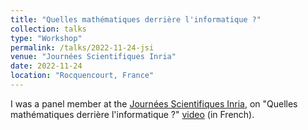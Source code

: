 ```yaml
---
title: "Quelles mathématiques derrière l'informatique ?"
collection: talks
type: "Workshop"
permalink: /talks/2022-11-24-jsi
venue: "Journées Scientifiques Inria"
date: 2022-11-24
location: "Rocquencourt, France"
---
```


I was a panel member at the [Journées Scientifiques Inria](https://jsi2022.inria.fr), on "Quelles mathématiques derrière l'informatique ?" [video](https://youtu.be/a6qbLFc_ZyM) (in French).